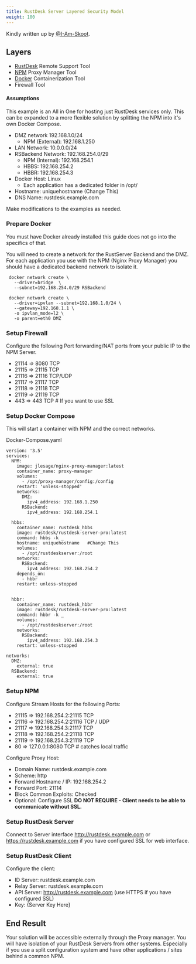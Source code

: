```yaml
---
title: RustDesk Server Layered Security Model
weight: 100
---
```


Kindly written up by [@I-Am-Skoot](https://github.com/I-Am-Skoot/RustDeskNPMDocker/commits?author=I-Am-Skoot).

## Layers
- [RustDesk](https://github.com/rustdesk/rustdesk) Remote Support Tool
- [NPM](https://nginxproxymanager.com/) Proxy Manager Tool
- [Docker](https://www.docker.com) Containerization Tool
- Firewall Tool

#### Assumptions
This example is an All in One for hosting just RustDesk services only.  This can be expanded to a more flexible solution by splitting the NPM into it's own Docker Compose.
- DMZ network  192.168.1.0/24
  - NPM (External): 192.168.1.250
- LAN Network: 10.0.0.0/24
- RSBackend Network: 192.168.254.0/29
  - NPM (Internal): 192.168.254.1
  - HBBS: 192.168.254.2
  - HBBR: 192.168.254.3
- Docker Host: Linux
  - Each application has a dedicated folder in /opt/
- Hostname: uniquehostname  (Change This)
- DNS Name: rustdesk.example.com

Make modifications to the examples as needed.

### Prepare Docker
You must have Docker already installed this guide does not go into the specifics of that.

You will need to create a network for the RustServer Backend and the DMZ.
For each application you use with the NPM (Nginx Proxy Manager) you should have a dedicated backend network to isolate it.

```
 docker network create \
   --driver=bridge  \
   --subnet=192.168.254.0/29 RSBackend

 docker network create \
   --driver=ipvlan --subnet=192.168.1.0/24 \
   --gateway=192.168.1.1 \
   -o ipvlan_mode=l2 \
   -o parent=eth0 DMZ
```

### Setup Firewall
Configure the following Port forwarding/NAT ports from your public IP to the NPM Server.
 - 21114 => 8080 TCP
 - 21115 => 21115 TCP
 - 21116 => 21116 TCP/UDP
 - 21117 => 21117 TCP
 - 21118 => 21118 TCP
 - 21119 => 21119 TCP
 - 443 => 443 TCP  # If you want to use SSL

### Setup Docker Compose
This will start a container with NPM and the correct networks.

Docker-Compose.yaml
```
version: '3.5'
services:
  NPM:
    image: jlesage/nginx-proxy-manager:latest
    container_name: proxy-manager
    volumes:
      - /opt/proxy-manager/config:/config
    restart: 'unless-stopped'
    networks:
      DMZ:
        ipv4_address: 192.168.1.250
      RSBackend:
        ipv4_address: 192.168.254.1

  hbbs:
    container_name: rustdesk_hbbs
    image: rustdesk/rustdesk-server-pro:latest
    command: hbbs -k _
    hostname: uniquehostname   #Change This
    volumes:
      - /opt/rustdeskserver:/root
    networks:
      RSBackend:
        ipv4_address: 192.168.254.2
    depends_on:
      - hbbr
    restart: unless-stopped


  hbbr:
    container_name: rustdesk_hbbr
    image: rustdesk/rustdesk-server-pro:latest
    command: hbbr -k _
    volumes:
      - /opt/rustdeskserver:/root
    networks:
      RSBackend:
        ipv4_address: 192.168.254.3
    restart: unless-stopped

networks:
  DMZ:
    external: true
  RSBackend:
    external: true
```

### Setup NPM
Configure Stream Hosts for the following Ports:
- 21115 => 192.168.254.2:21115 TCP
- 21116 => 192.168.254.2:21116 TCP / UDP
- 21117 => 192.168.254.3:21117 TCP
- 21118 => 192.168.254.2:21118 TCP
- 21119 => 192.168.254.3:21119 TCP
- 80 => 127.0.0.1:8080 TCP # catches local traffic

Configure Proxy Host:
  - Domain Name: rustdesk.example.com
  - Scheme: http
  - Forward Hostname / IP: 192.168.254.2
  - Forward Port: 21114
  - Block Common Exploits: Checked
  - Optional: Configure SSL **DO NOT REQUIRE - Client needs to be able to communicate without SSL.**

### Setup RustDesk Server
Connect to Server interface http://rustdesk.example.com or https://rustdesk.example.com if you have configured SSL for web interface.

### Setup RustDesk Client
Configure the client:
- ID Server: rustdesk.example.com
- Relay Server: rustdesk.example.com
- API Server: http://rustdesk.example.com (use HTTPS if you have configured SSL)
- Key: {Server Key Here}

## End Result
Your solution will be accessible externally through the Proxy manager. You will have isolation of your RustDesk Servers from other systems. Especially if you use a split configuration system and have other applications / sites behind a common NPM.
